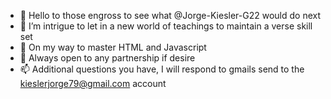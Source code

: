 - 👋 Hello to those engross to see what @Jorge-Kiesler-G22 would do next 
- 👀 I’m intrigue to let in a new world of teachings to maintain a verse skill set 
- 🌱 On my way to master HTML and Javascript 
- 💞️ Always open to any partnership if desire 
- 📫 Additional questions you have, I will respond to gmails send to the kieslerjorge79@gmail.com account 

<!---
Jorge-Kiesler-G22/Jorge-Kiesler-G22 is a ✨ special ✨ repository because its `README.md` (this file) appears on your GitHub profile.
You can click the Preview link to take a look at your changes.
--->

